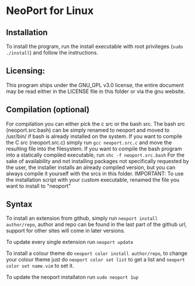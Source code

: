 # NeoPort for Linux
## Installation
To install the program, run the install executable with root privileges (`sudo ./install`) and follow the instructions.

## Licensing:
This program ships under the GNU_GPL v3.0 license, the entire document may be read either in the LICENSE file in this folder or via the gnu website.

## Compilation (optional)
For compilation you can either pick the c src or the bash src.
The bash src (neoport.src.bash) can be simply renamed to neoport and moved to /usr/bin/ if bash is already installed on the system.
If you want to compile the C src (neoport.src.c) simply run `gcc neoport.src.c` and move the resulting file into the filesystem.
If you want to compile the bash program into a statically compiled executable, run `shc -f neoport.src.bash`
For the sake of availability and not installing packages not specifically requested by the user, the installer installs an already compiled version, but you can always compile it yourself with the srcs in this folder.
IMPORTANT: To use the installation script with your custom executable, renamed the file you want to install to "neoport"

## Syntax
To install an extension from github, simply run `neoport install author/repo`, author and repo can be found in the last part of the github url, support for other sites will come in later versions.

To update every single extension run `neoport update`

To install a colour theme do `neoport color install author/repo`, to change your colour theme just do `neoport color set list` to get a list and `neoport color set name.vim` to set it.

To update the neoport installaton run `sudo neoport 1up`
